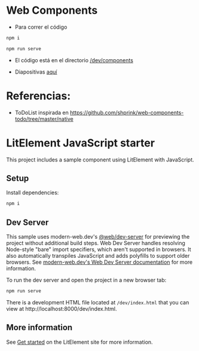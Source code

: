 # Web Components

- Para correr el código

```bash
npm i
```

```bash
npm run serve
```
- El código está en el directorio [/dev/components](./dev/components)

- Diapositivas [aquí](https://docs.google.com/presentation/d/1AM-EPVzZAS1Pei8cy-WbgmTdfj2WsUCSPsnnaTMHxHM/edit?usp=sharing)

# Referencias:
 * ToDoList inspirada en https://github.com/shprink/web-components-todo/tree/master/native

# LitElement JavaScript starter

This project includes a sample component using LitElement with JavaScript.

## Setup

Install dependencies:

```bash
npm i
```

## Dev Server

This sample uses modern-web.dev's [@web/dev-server](https://www.npmjs.com/package/@web/dev-server) for previewing the project without additional build steps. Web Dev Server handles resolving Node-style "bare" import specifiers, which aren't supported in browsers. It also automatically transpiles JavaScript and adds polyfills to support older browsers. See [modern-web.dev's Web Dev Server documentation](https://modern-web.dev/docs/dev-server/overview/) for more information.

To run the dev server and open the project in a new browser tab:

```bash
npm run serve
```

There is a development HTML file located at `/dev/index.html` that you can view at http://localhost:8000/dev/index.html.


## More information

See [Get started](https://lit-element.polymer-project.org/guide/start) on the LitElement site for more information.
